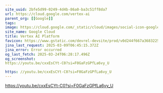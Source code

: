 ```yaml
---
site_uuid: 2bfe5d99-0249-4d4b-86a0-ba3c51ff8da7
url: https://cloud.google.com/vertex-ai
parent_org: [[Google]]
tags: 
image: https://cloud.google.com/_static/cloud/images/social-icon-google-cloud-1200-630.png
site_name: Google Cloud
title: Vertex AI Platform
favicon: https://www.gstatic.com/devrel-devsite/prod/v0d244f667a3683225cca86d0ecf9b9b81b1e734e55a030bdcd3f3094b835c987/cloud/images/favicons/onecloud/favicon.ico
jina_last_request: 2025-03-09T06:45:15.372Z
jina_error: Error occurred
og_last_fetch: 2025-03-24T06:28:17.496Z
og_screenshot: 
https://youtu.be/cxxEsCYt-C0?si=F0GaFzGPfLa6vy_U

https: //youtu.be/cxxEsCYt-C0?si=F0GaFzGPfLa6vy_U
---
```


https://youtu.be/cxxEsCYt-C0?si=F0GaFzGPfLa6vy_U
